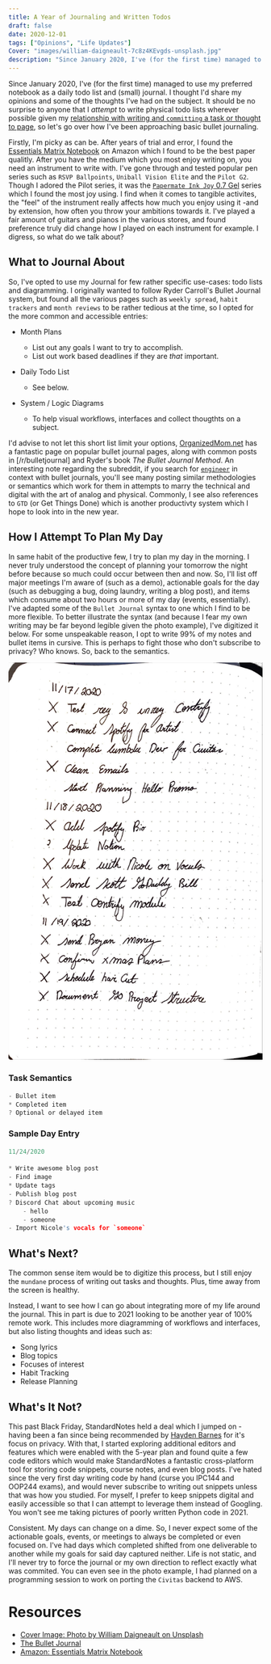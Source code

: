 ```yaml
---
title: A Year of Journaling and Written Todos
draft: false
date: 2020-12-01
tags: ["Opinions", "Life Updates"]
Cover: "images/william-daigneault-7c8z4KEvgds-unsplash.jpg"
description: "Since January 2020, I've (for the first time) managed to use my preferred notebook as a daily todo list and (small) journal. I thought I'd share my opinions and some of the thoughts I've had on the subject. It should be no surprise to anyone that I _attempt_ to write physical todo lists wherever possible given my relationship with writing and `committing` a task or thought to page, so let's go over how I've been approaching basic bullet journaling."
---
```


Since January 2020, I've (for the first time) managed to use my preferred notebook as a daily todo list and (small) journal. I thought I'd share my opinions and some of the thoughts I've had on the subject. It should be no surprise to anyone that I _attempt_ to write physical todo lists wherever possible given my [relationship with writing and `committing` a task or thought to page](/article/the-intimacy-through-ink), so let's go over how I've been approaching basic bullet journaling.

Firstly, I'm picky as can be. After years of trial and error, I found the [Essentials Matrix Notebook](https://www.amazon.ca/Essentials-Large-Matrix-Notebook-Journal/dp/1441323716) on Amazon which I found to be the best paper qualitly. After you have the medium which you most enjoy writing on, you need an instrument to write with. I've gone through and tested popular pen series such as `RSVP Ballpoints`, `Uniball Vision Elite` and the `Pilot G2`. Though I adored the Pilot series, it was the [`Papermate Ink Joy` 0.7 Gel](https://www.amazon.ca/Paper-InkJoy-Medium-Capped-2023006/dp/B076HMBVBL) series which I found the most joy using. I find when it comes to tangible activites, the "feel" of the instrument really affects how much you enjoy using it -and by extension, how often you throw your ambitions towards it. I've played a fair amount of guitars and pianos in the various stores, and found preference truly did change how I played on each instrument for example. I digress, so what do we talk about?

## What to Journal About

So, I've opted to use my Journal for few rather specific use-cases: todo lists and diagramming. I originally wanted to follow Ryder Carroll's Bullet Journal system, but found all the various pages such as `weekly spread`, `habit trackers` and `month reviews` to be rather tedious at the time, so I opted for the more common and accessible entries:

- Month Plans

  - List out any goals I want to try to accomplish.
  - List out work based deadlines if they are _that_ important.

- Daily Todo List

  - See below.

- System / Logic Diagrams
  - To help visual workflows, interfaces and collect thougthts on a subject.

I'd advise to not let this short list limit your options, [OrganizedMom.net](https://www.organizedmom.net/must-pages-need-bullet-journal/) has a fantastic page on popular bullet journal pages, along with common posts in [/r/bulletjournal] and Ryder's book _The Bullet Journal Method_. An interesting note regarding the subreddit, if you search for [`engineer`](https://www.google.com/search?q=engineer+bullet+journal+site:www.reddit.com) in context with bullet journals, you'll see many posting similar methodologies or semantics which work for them in attempts to marry the technical and digital with the art of analog and physical. Commonly, I see also references to `GTD` (or Get Things Done) which is another productivty system which I hope to look into in the new year.

## How I Attempt To Plan My Day

In same habit of the productive few, I try to plan my day in the morning. I never truly understood the concept of planning your tomorrow the night before because so much could occur between then and now. So, I'll list off major meetings I'm aware of (such as a demo), actionable goals for the day (such as debugging a bug, doing laundry, writing a blog post), and items which consume about two hours or more of my day (events, essentially). I've adapted some of the `Bullet Journal` syntax to one which I find to be more flexible. To better illustrate the syntax (and because I fear my own writing may be far beyond legible given the photo example), I've digitized it below. For some unspeakable reason, I opt to write 99% of my notes and bullet items in cursive. This is perhaps to fight those who don't subscribe to privacy? Who knows. So, back to the semantics.

![Journal Sample](./images/journal_example.jpg)

### Task Semantics

```c
- Bullet item
* Completed item
? Optional or delayed item
```

### Sample Day Entry

<!-- Unsure why C syntax appears to be the best here -->

```c
11/24/2020

* Write awesome blog post
- Find image
* Update tags
- Publish blog post
? Discord Chat about upcoming music
    - hello
    - someone
- Import Nicole's vocals for `someone`
```

## What's Next?

The common sense item would be to digitize this process, but I still enjoy the `mundane` process of writing out tasks and thoughts. Plus, time away from the screen is healthy.

Instead, I want to see how I can go about integrating more of my life around the journal. This in part is due to 2021 looking to be another year of 100% remote work.
This includes more diagramming of workflows and interfaces, but also listing thoughts and ideas such as:

- Song lyrics
- Blog topics
- Focuses of interest
- Habit Tracking
- Release Planning

## What's It Not?

This past Black Friday, StandardNotes held a deal which I jumped on -having been a fan since being recommended by [Hayden Barnes](twitter.com/unixterminal) for it's focus on privacy. With that, I started exploring additional editors and features which were enabled with the 5-year plan and found quite a few code editors which would make StandardNotes a fantastic cross-platform tool for storing code snippets, course notes, and even blog posts. I've hated since the very first day writing code by hand (curse you IPC144 and OOP244 exams), and would never subscribe to writing out snippets unless that was how you studied. For myself, I prefer to keep snippets digital and easily accessible so that I can attempt to leverage them instead of Googling. You won't see me taking pictures of poorly written Python code in 2021.

Consistent. My days can change on a dime. So, I never expect some of the actionable goals, events, or meetings to always be completed or even focused on. I've had days which completed shifted from one deliverable to another while my goals for said day captured neither. Life is not static, and I'll never try to force the journal or my own direction to reflect exactly what was commited. You can even see in the photo example, I had planned on a programming session to work on porting the `Civitas` backend to AWS.

# Resources

- [Cover Image: Photo by William Daigneault on Unsplash](https://unsplash.com/photos/7c8z4KEvgds)
- [The Bullet Journal](https://bulletjournal.com/)
- [Amazon: Essentials Matrix Notebook](https://www.amazon.ca/Essentials-Large-Matrix-Notebook-Journal/dp/1441323716)

